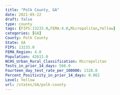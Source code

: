 ```yaml
---
title: "Polk County, GA"
date: 2021-05-22
draft: false
type: county
tags: [FIPS:13233.0,FEMA:4.0,Micropolitan,Yellow]
categories: [GA]
County: Polk County
State: GA
FIPS: 13233.0
FEMA_Region: 4.0
Population: 42613.0
NCHS_Urban_Rural_Classification: Micropolitan
Tests_in_prior_14_days: 566.0
Fourteen_day_test_rate_per_100000: 1328.0
Percent_Positivity_in_prior_14_days: 0.062
Level: Yellow
url: /states/GA/polk-county
---
```



